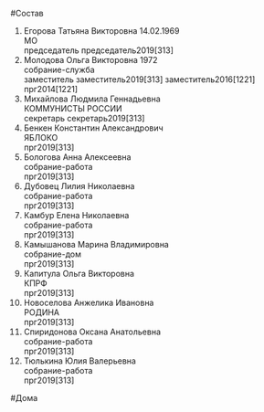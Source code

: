 #Состав  
1. Егорова Татьяна Викторовна 14.02.1969  
    МО  
    председатель председатель2019[313]  
2. Молодова Ольга Викторовна 1972  
    собрание-служба  
    заместитель заместитель2019[313] заместитель2016[1221] прг2014[1221]  
3. Михайлова Людмила Геннадьевна  
    КОММУНИСТЫ РОССИИ  
    секретарь секретарь2019[313]  
4. Бенкен Константин Александрович  
    ЯБЛОКО  
    прг2019[313]  
5. Бологова Анна Алексеевна  
    собрание-работа  
    прг2019[313]  
6. Дубовец Лилия Николаевна  
    собрание-работа  
    прг2019[313]  
7. Камбур Елена Николаевна  
    собрание-работа  
    прг2019[313]  
8. Камышанова Марина Владимировна  
    собрание-дом  
    прг2019[313]  
9. Капитула Ольга Викторовна  
    КПРФ  
    прг2019[313]  
10. Новоселова Анжелика Ивановна  
    РОДИНА  
    прг2019[313]  
11. Спиридонова Оксана Анатольевна  
    собрание-работа  
    прг2019[313]  
12. Тюлькина Юлия Валерьевна  
    собрание-работа  
    прг2019[313]  

#Дома  
